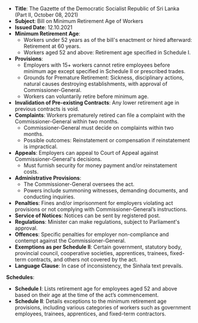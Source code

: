 - **Title**: The Gazette of the Democratic Socialist Republic of Sri Lanka (Part II, October 08, 2021)
- **Subject**: Bill on Minimum Retirement Age of Workers
- **Issued Date**: 12.10.2021
- **Minimum Retirement Age**: 
  - Workers under 52 years as of the bill's enactment or hired afterward: Retirement at 60 years.
  - Workers aged 52 and above: Retirement age specified in Schedule I.
- **Provisions**:
  - Employers with 15+ workers cannot retire employees before minimum age except specified in Schedule II or prescribed trades.
  - Grounds for Premature Retirement: Sickness, disciplinary actions, natural causes destroying establishments, with approval of Commissioner-General.
  - Workers can voluntarily retire before minimum age.
- **Invalidation of Pre-existing Contracts**: Any lower retirement age in previous contracts is void.
- **Complaints**: Workers prematurely retired can file a complaint with the Commissioner-General within two months.
  - Commissioner-General must decide on complaints within two months.
  - Possible outcomes: Reinstatement or compensation if reinstatement is impractical.
- **Appeals**: Employers can appeal to Court of Appeal against Commissioner-General's decisions.
  - Must furnish security for money payment and/or reinstatement costs.
- **Administrative Provisions**:
  - The Commissioner-General oversees the act.
  - Powers include summoning witnesses, demanding documents, and conducting inquiries.
- **Penalties**: Fines and/or imprisonment for employers violating act provisions or not complying with Commissioner-General’s instructions.
- **Service of Notices**: Notices can be sent by registered post.
- **Regulations**: Minister can make regulations, subject to Parliament's approval.
- **Offences**: Specific penalties for employer non-compliance and contempt against the Commissioner-General.
- **Exemptions as per Schedule II**: Certain government, statutory body, provincial council, cooperative societies, apprentices, trainees, fixed-term contracts, and others not covered by the act.
- **Language Clause**: In case of inconsistency, the Sinhala text prevails.

**Schedules**:
- **Schedule I**: Lists retirement age for employees aged 52 and above based on their age at the time of the act’s commencement.
- **Schedule II**: Details exceptions to the minimum retirement age provisions, including various categories of workers such as government employees, trainees, apprentices, and fixed-term contractors.
